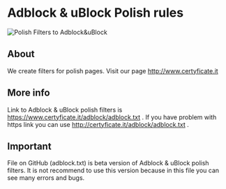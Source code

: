 # Adblock & uBlock Polish rules
![Polish Filters to Adblock&uBlock](http://www.certyficate.it/wp-content/uploads/2014/05/logo_ciemne-tło-jasne-litery.png)

## About
We create filters for polish pages. Visit our page http://www.certyficate.it

## More info
Link to Adblock & uBlock polish filters is https://www.certyficate.it/adblock/adblock.txt .
If you have problem with https link you can use http://certyficate.it/adblock/adblock.txt .

## Important 
File on GitHub (adblock.txt) is beta version of Adblock & uBlock polish filters. It is not recommend to use this version because in this file you can see many errors and bugs.
